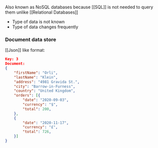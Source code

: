 Also known as NoSQL databases because [[SQL]] is not needed to query them unlike [[Relational Databases]] 
- Type of data is not known
- Type of data changes frequently

### Document data store
[[Json]] like format:
```json
Key: 3
Document:
{
    "firstName": "Orli",
    "lastName": "Klein",
    "address": "4981 Gravida St.",
    "city": "Barrow-in-Furness",
    "country": "United Kingdom",
    "orders": [{
        "date": "2020-09-03",
        "currency": "$",
        "total": 200,
    },
    {
        "date": "2020-11-17",
        "currency": "£",
        "total": 726,
    }]
}
```
